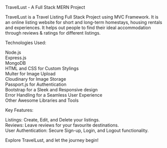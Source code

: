 TravelLust - A Full Stack MERN Project

TravelLust is a Travel Listing Full Stack Project using MVC Framework. It is an online listing website for short and
long-term homestays, housing rentals and experiences.
It helps out people to find their ideal accommodation through reviews & ratings for different listings.

Technologies Used:

Node.js      
Express.js     
MongoDB       
HTML and CSS for Custom Stylings     
Multer for Image Upload      
Cloudinary for Image Storage      
Passport.js for Authentication      
Bootstrap for a Sleek and Responsive design      
Error Handling for a Seamless User Experience      
Other Awesome Libraries and Tools

Key Features:

Listings: Create, Edit, and Delete your listings.    
Reviews: Leave reviews for your favourite destinations.    
User Authentication: Secure Sign-up, Login, and Logout functionality.

Explore TravelLust, and let the journey begin! 
